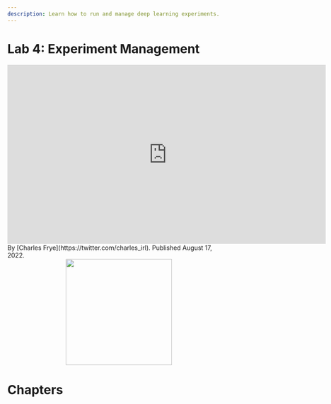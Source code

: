 ```yaml
---
description: Learn how to run and manage deep learning experiments.
---
```

# Lab 4: Experiment Management

<div align="center">
<iframe width="720" height="405" src="https://www.youtube.com/embed/9w8CVuHUk8U?list=PL1T8fO7ArWleMMI8KPJ_5D5XSlovTW_Ur" title="YouTube video player" frameborder="0" allow="accelerometer; autoplay; clipboard-write; encrypted-media; gyroscope; picture-in-picture" allowfullscreen></iframe>
</div>

<div class="author" markdown>
By [Charles Frye](https://twitter.com/charles_irl). Published August 17, 2022.
</div>

<div align="center">
  <a href="https://fsdl.me/lab04-colab"> <img src=https://colab.research.google.com/assets/colab-badge.svg width=240></a>
</div>

# Chapters

